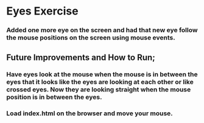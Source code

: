# Eyes Exercise
### Added one more eye on the screen and had that new eye follow the mouse positions on the screen using mouse events.
## Future Improvements and How to Run;
### Have eyes look at the mouse when the mouse is in between the eyes that it looks like the eyes are looking at each other or like crossed eyes. Now they are looking straight when the mouse position is in between the eyes.
### Load index.html on the browser and move your mouse.
